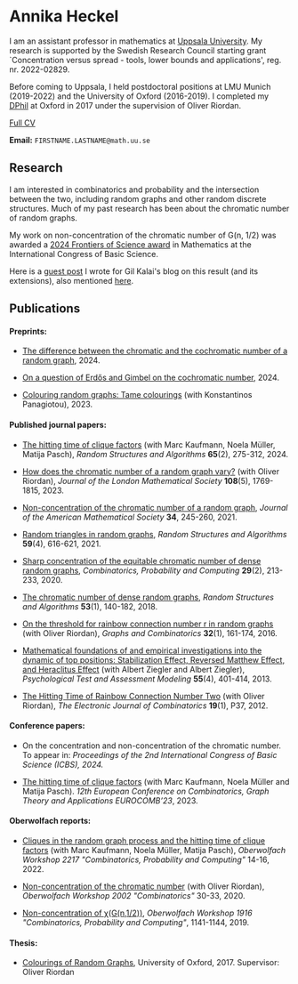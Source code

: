 # Annika Heckel


I am an assistant professor in mathematics at [Uppsala University](https://katalog.uu.se/profile/?id=N22-71). My research is supported by the Swedish Research Council starting grant `Concentration versus spread - tools, lower bounds and applications', reg. nr. 2022-02829.

Before coming to Uppsala, I held postdoctoral positions at LMU Munich (2019-2022) and the University of Oxford (2016-2019). I completed my [DPhil](https://ora.ox.ac.uk/objects/uuid:79e14d55-0589-4e17-bbb5-a216d81b8875) at Oxford in 2017 under the supervision of Oliver Riordan.

[Full CV](resources/Heckel_CV.pdf)


**Email:** `FIRSTNAME.LASTNAME@math.uu.se`

## Research

I am interested in combinatorics and probability and the intersection between the two, including random graphs and other random discrete structures. Much of my past research has been about the chromatic number of random graphs.

My work on non-concentration of the chromatic number of G(n, 1/2) was awarded a [2024 Frontiers of Science award](https://www.uu.se/5.51414c891919758bd03baaf.html) in Mathematics at the International Congress of Basic Science. 

Here is a [guest post](https://gilkalai.wordpress.com/2021/10/03/to-cheer-you-up-in-difficult-times-32-annika-heckels-guest-post-how-does-the-chromatic-number-of-a-random-graph-vary/) I wrote for Gil Kalai's blog on this result (and its extensions), also mentioned [here](https://gilkalai.wordpress.com/2019/06/28/another-sensation-annika-heckel-non-concentration-of-the-chromatic-number-of-a-random-graph/).

## Publications

#### Preprints:

- [The difference between the chromatic and the cochromatic number of a random graph](https://arxiv.org/abs/2409.17614), 2024.

- [On a question of Erdős and Gimbel on the cochromatic number](https://arxiv.org/abs/2408.13839), 2024.

- [Colouring random graphs: Tame colourings](https://arxiv.org/abs/2306.07253) (with Konstantinos Panagiotou), 2023.

#### Published journal papers:

- [The hitting time of clique factors](https://arxiv.org/abs/2302.08340) (with Marc Kaufmann, Noela Müller, Matija Pasch), *Random Structures and Algorithms* **65**(2), 275-312, 2024. 

- [How does the chromatic number of a random graph vary?](https://londmathsoc.onlinelibrary.wiley.com/doi/full/10.1112/jlms.12794) (with Oliver Riordan), *Journal of the London Mathematical Society* **108**(5), 1769-1815, 2023.

- [Non-concentration of the chromatic number of a random graph](https://arxiv.org/abs/1906.11808), *Journal of the American Mathematical Society* **34**, 245-260, 2021.

- [Random triangles in random graphs](https://arxiv.org/abs/1802.08472), *Random Structures and Algorithms* **59**(4), 616-621, 2021.

- [Sharp concentration of the equitable chromatic number of dense random graphs](https://arxiv.org/abs/1712.07407), *Combinatorics, Probability and Computing* **29**(2), 213-233, 2020.

- [The chromatic number of dense random graphs](https://arxiv.org/abs/1603.04836), *Random Structures and Algorithms* **53**(1), 140-182, 2018.

- [On the threshold for rainbow connection number r in random graphs](https://arxiv.org/abs/1307.7747) (with Oliver Riordan), *Graphs and Combinatorics* **32**(1), 161-174, 2016.

- [Mathematical foundations of and empirical investigations into the dynamic of top positions: Stabilization Effect, Reversed Matthew Effect, and Heraclitus Effect](http://www.psychologie-aktuell.com/fileadmin/download/ptam/4-2013_20131217/05_Ziegler.pdf) (with Albert Ziegler and Albert Ziegler), *Psychological Test and Assessment Modeling* **55**(4), 401-414, 2013.

- [The Hitting Time of Rainbow Connection Number Two](https://www.combinatorics.org/ojs/index.php/eljc/article/view/v19i4p37) (with Oliver Riordan), *The Electronic Journal of Combinatorics* **19**(1), P37, 2012.

#### Conference papers:  
- On the concentration and non-concentration of the chromatic number. To appear in: *Proceedings of the 2nd International Congress of Basic Science (ICBS), 2024.*

- [The hitting time of clique factors](https://journals.muni.cz/eurocomb/article/view/35611) (with Marc Kaufmann, Noela Müller and Matija Pasch). *12th European Conference on Combinatorics, Graph Theory and Applications EUROCOMB’23*, 2023.

#### Oberwolfach reports:

- [Cliques in the random graph process and the hitting time of clique factors](https://publications.mfo.de/handle/mfo/3964) (with Marc Kaufmann, Noela Müller, Matija Pasch), *Oberwolfach Workshop 2217 "Combinatorics, Probability and Computing"* 14-16, 2022.

- [Non-concentration of the chromatic number](https://publications.mfo.de/handle/mfo/3702) (with Oliver Riordan), *Oberwolfach Workshop 2002 "Combinatorics"* 30-33, 2020.

- [Non-concentration of χ(G(n,1/2))](https://publications.mfo.de/handle/mfo/3752), *Oberwolfach Workshop 1916 "Combinatorics, Probability and Computing"*, 1141-1144, 2019.


#### Thesis:

- [Colourings of Random Graphs](https://www.mathematik.uni-muenchen.de/~heckel/thesis-final.pdf), University of Oxford, 2017. Supervisor: Oliver Riordan
